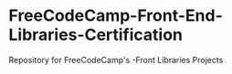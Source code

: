 # FreeCodeCamp-Front-End-Libraries-Certification
Repository for FreeCodeCamp's -Front Libraries Projects
